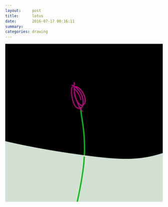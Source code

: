 ```yaml
---
layout:     post
title:      lotus
date:       2016-07-17 00:16:11
summary:    
categories: drawing
---
```

![lotus](/images/diary/lotus.png "good")
